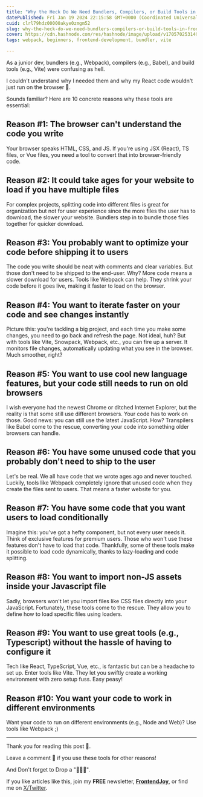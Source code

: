 ```yaml
---
title: "Why the Heck Do We Need Bundlers, Compilers, or Build Tools in Frontend Development? Unveiling 10 Reasons Why They Exist!"
datePublished: Fri Jan 19 2024 22:15:58 GMT+0000 (Coordinated Universal Time)
cuid: clrl79hdz00000akye0zmgm52
slug: why-the-heck-do-we-need-bundlers-compilers-or-build-tools-in-frontend-development-unveiling-10-reasons-why-they-exist
cover: https://cdn.hashnode.com/res/hashnode/image/upload/v1705702531498/b7627016-83d3-4a58-b72e-91e7593f9184.jpeg
tags: webpack, beginners, frontend-development, bundler, vite

---
```


As a junior dev, bundlers (e.g., Webpack), compilers (e.g., Babel), and build tools (e.g., Vite) were confusing as hell. 

I couldn't understand why I needed them and why my React code wouldn't just run on the browser 😬.

Sounds familiar? Here are 10 concrete reasons why these tools are essential:

## Reason #1: The browser can't understand the code you write

Your browser speaks HTML, CSS, and JS. If you're using JSX (React), TS files, or Vue files, you need a tool to convert that into browser-friendly code.

## Reason #2: It could take ages for your website to load if you have multiple files

For complex projects, splitting code into different files is great for organization but not for user experience since the more files the user has to download, the slower your website. Bundlers step in to bundle those files together for quicker download.

## Reason #3: You probably want to optimize your code before shipping it to users

The code you write should be neat with comments and clear variables. But those don't need to be shipped to the end-user. Why? More code means a slower download for users. Tools like Webpack can help. They shrink your code before it goes live, making it faster to load on the browser.

## Reason #4: You want to iterate faster on your code and see changes instantly

Picture this: you're tackling a big project, and each time you make some changes, you need to go back and refresh the page. Not ideal, huh? But with tools like Vite, Snowpack, Webpack, etc., you can fire up a server. It monitors file changes, automatically updating what you see in the browser. Much smoother, right?

## Reason #5: You want to use cool new language features, but your code still needs to run on old browsers

I wish everyone had the newest Chrome or ditched Internet Explorer, but the reality is that some still use different browsers. Your code has to work on those. Good news: you can still use the latest JavaScript. How? Transpilers like Babel come to the rescue, converting your code into something older browsers can handle.

## Reason #6: You have some unused code that you probably don't need to ship to the user

Let's be real. We all have code that we wrote ages ago and never touched. Luckily, tools like Webpack completely ignore that unused code when they create the files sent to users. That means a faster website for you.

## Reason #7: You have some code that you want users to load conditionally

Imagine this: you've got a hefty component, but not every user needs it. Think of exclusive features for premium users. Those who won't use these features don't have to load that code. Thankfully, some of these tools make it possible to load code dynamically, thanks to lazy-loading and code splitting.

## Reason #8: You want to import non-JS assets inside your Javascript file

Sadly, browsers won't let you import files like CSS files directly into your JavaScript. Fortunately, these tools come to the rescue. They allow you to define how to load specific files using loaders.

## Reason #9: You want to use great tools (e.g., Typescript) without the hassle of having to configure it

Tech like React, TypeScript, Vue, etc., is fantastic but can be a headache to set up. Enter tools like Vite. They let you swiftly create a working environment with zero setup fuss. Easy peasy!

## Reason #10: You want your code to work in different environments

Want your code to run on different environments (e.g., Node and Web)? Use tools like Webpack ;)

---

Thank you for reading this post 🙏.

Leave a comment 📩 if you use these tools for other reasons!

And Don't forget to Drop a "💖🦄🔥".

If you like articles like this, join my **FREE** newsletter, **[FrontendJoy](https://ndeyefatoudiop.substack.com/)**, or find me on [X/Twitter](https://twitter.com/_ndeyefatoudiop).